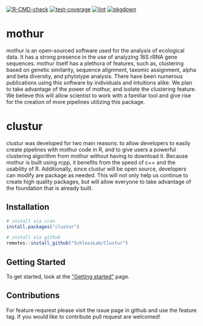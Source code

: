 

[![R-CMD-check](https://github.com/SchlossLab/Clustur/actions/workflows/check-full.yml/badge.svg)](https://github.com/SchlossLab/Clustur/actions/workflows/check-full.yml)
[![test-coverage](https://github.com/SchlossLab/Clustur/actions/workflows/test-coverage.yml/badge.svg)](https://github.com/SchlossLab/Clustur/actions/workflows/test-coverage.yml)
[![lint](https://github.com/SchlossLab/Clustur/actions/workflows/lintr.yml/badge.svg)](https://github.com/SchlossLab/Clustur/actions/workflows/lintr.yml)
[![pkgdown](https://github.com/SchlossLab/Clustur/actions/workflows/pkgdown.yaml/badge.svg)](https://github.com/SchlossLab/Clustur/actions/workflows/pkgdown.yaml)

# mothur

mothur is an open-sourced software used for the analysis of ecological data. It has a strong presence in the use of analyzing 16S rRNA gene sequences. mothur itself has a plethora of features, such as, clustering based on genetic similarity, sequence alignment, taxomic assignment, alpha and beta diversity, and phylotype analysis. There have been numerous publications using this software by individuals and intuitions alike. We plan to take advantage of the power of mothur, and isolate the clustering feature. We believe this will allow scientist to work with a familiar tool and give rise for the creation of more pipelines utilizing this package.

# clustur

clustur was developed for two main reasons: to allow developers to easily create pipelines with mothur code in R, and to give users a powerful clustering algorithm from mothur without having to download it. Because mothur is built using rcpp, it benefits from the speed of c++ and the usability of R. Additionally, since clustur will be open source, developers can modify are package as needed. This will not only help us continue to create high quality packages, but will allow everyone to take advantage of the foundation that is already built.


## Installation

```r
# install via cran
install.packages("clustur")
```

```r
# install via github
remotes::install_github("SchlossLab/Clustur")
```

## Getting Started

To get started, look at the ["Getting started"]() page.

## Contributions

For feature requrest please visit the issue page in github and use the feature tag. If you would like to contribute pull request are welcomed!
